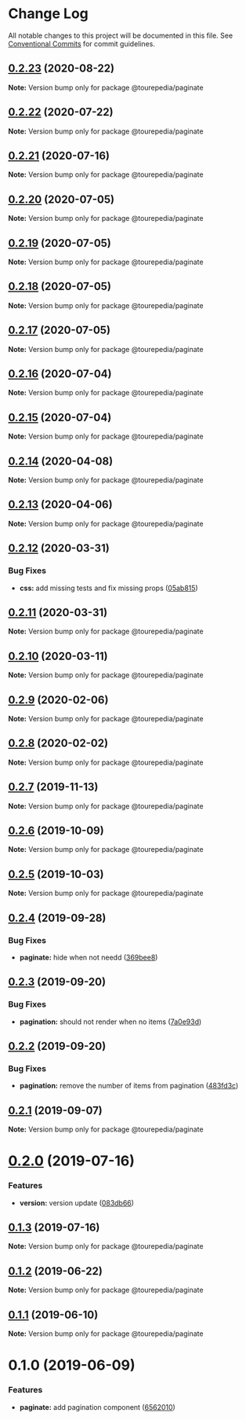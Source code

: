 # Change Log

All notable changes to this project will be documented in this file.
See [Conventional Commits](https://conventionalcommits.org) for commit guidelines.

## [0.2.23](https://github.com/sembark/gladio/compare/@tourepedia/paginate@0.2.22...@tourepedia/paginate@0.2.23) (2020-08-22)

**Note:** Version bump only for package @tourepedia/paginate





## [0.2.22](https://github.com/tourepedia/tp-ui/compare/@tourepedia/paginate@0.2.21...@tourepedia/paginate@0.2.22) (2020-07-22)

**Note:** Version bump only for package @tourepedia/paginate





## [0.2.21](https://github.com/tourepedia/tp-ui/compare/@tourepedia/paginate@0.2.20...@tourepedia/paginate@0.2.21) (2020-07-16)

**Note:** Version bump only for package @tourepedia/paginate





## [0.2.20](https://github.com/tourepedia/tp-ui/compare/@tourepedia/paginate@0.2.19...@tourepedia/paginate@0.2.20) (2020-07-05)

**Note:** Version bump only for package @tourepedia/paginate





## [0.2.19](https://github.com/tourepedia/tp-ui/compare/@tourepedia/paginate@0.2.18...@tourepedia/paginate@0.2.19) (2020-07-05)

**Note:** Version bump only for package @tourepedia/paginate





## [0.2.18](https://github.com/tourepedia/tp-ui/compare/@tourepedia/paginate@0.2.17...@tourepedia/paginate@0.2.18) (2020-07-05)

**Note:** Version bump only for package @tourepedia/paginate





## [0.2.17](https://github.com/tourepedia/tp-ui/compare/@tourepedia/paginate@0.2.16...@tourepedia/paginate@0.2.17) (2020-07-05)

**Note:** Version bump only for package @tourepedia/paginate





## [0.2.16](https://github.com/tourepedia/tp-ui/compare/@tourepedia/paginate@0.2.15...@tourepedia/paginate@0.2.16) (2020-07-04)

**Note:** Version bump only for package @tourepedia/paginate





## [0.2.15](https://github.com/tourepedia/tp-ui/compare/@tourepedia/paginate@0.2.14...@tourepedia/paginate@0.2.15) (2020-07-04)

**Note:** Version bump only for package @tourepedia/paginate





## [0.2.14](https://github.com/tourepedia/tp-ui/compare/@tourepedia/paginate@0.2.13...@tourepedia/paginate@0.2.14) (2020-04-08)

**Note:** Version bump only for package @tourepedia/paginate





## [0.2.13](https://github.com/tourepedia/tp-ui/compare/@tourepedia/paginate@0.2.12...@tourepedia/paginate@0.2.13) (2020-04-06)

**Note:** Version bump only for package @tourepedia/paginate





## [0.2.12](https://github.com/tourepedia/tp-ui/compare/@tourepedia/paginate@0.2.11...@tourepedia/paginate@0.2.12) (2020-03-31)


### Bug Fixes

* **css:** add missing tests and fix missing props ([05ab815](https://github.com/tourepedia/tp-ui/commit/05ab815))





## [0.2.11](https://github.com/tourepedia/tp-ui/compare/@tourepedia/paginate@0.2.10...@tourepedia/paginate@0.2.11) (2020-03-31)

**Note:** Version bump only for package @tourepedia/paginate





## [0.2.10](https://github.com/tourepedia/tp-ui/compare/@tourepedia/paginate@0.2.9...@tourepedia/paginate@0.2.10) (2020-03-11)

**Note:** Version bump only for package @tourepedia/paginate





## [0.2.9](https://github.com/tourepedia/tp-ui/compare/@tourepedia/paginate@0.2.8...@tourepedia/paginate@0.2.9) (2020-02-06)

**Note:** Version bump only for package @tourepedia/paginate





## [0.2.8](https://github.com/tourepedia/tp-ui/compare/@tourepedia/paginate@0.2.7...@tourepedia/paginate@0.2.8) (2020-02-02)

**Note:** Version bump only for package @tourepedia/paginate





## [0.2.7](https://github.com/tourepedia/tp-ui/compare/@tourepedia/paginate@0.2.6...@tourepedia/paginate@0.2.7) (2019-11-13)

**Note:** Version bump only for package @tourepedia/paginate





## [0.2.6](https://github.com/tourepedia/tp-ui/compare/@tourepedia/paginate@0.2.5...@tourepedia/paginate@0.2.6) (2019-10-09)

**Note:** Version bump only for package @tourepedia/paginate





## [0.2.5](https://github.com/tourepedia/tp-ui/compare/@tourepedia/paginate@0.2.4...@tourepedia/paginate@0.2.5) (2019-10-03)

**Note:** Version bump only for package @tourepedia/paginate





## [0.2.4](https://github.com/tourepedia/tp-ui/compare/@tourepedia/paginate@0.2.3...@tourepedia/paginate@0.2.4) (2019-09-28)


### Bug Fixes

* **paginate:** hide when not needd ([369bee8](https://github.com/tourepedia/tp-ui/commit/369bee8))





## [0.2.3](https://github.com/tourepedia/tp-ui/compare/@tourepedia/paginate@0.2.2...@tourepedia/paginate@0.2.3) (2019-09-20)


### Bug Fixes

* **pagination:** should not render when no items ([7a0e93d](https://github.com/tourepedia/tp-ui/commit/7a0e93d))





## [0.2.2](https://github.com/tourepedia/tp-ui/compare/@tourepedia/paginate@0.2.1...@tourepedia/paginate@0.2.2) (2019-09-20)


### Bug Fixes

* **pagination:** remove the number of items from pagination ([483fd3c](https://github.com/tourepedia/tp-ui/commit/483fd3c))





## [0.2.1](https://github.com/tourepedia/tp-ui/compare/@tourepedia/paginate@0.2.0...@tourepedia/paginate@0.2.1) (2019-09-07)

**Note:** Version bump only for package @tourepedia/paginate





# [0.2.0](https://github.com/tourepedia/tp-ui/compare/@tourepedia/paginate@0.1.3...@tourepedia/paginate@0.2.0) (2019-07-16)


### Features

* **version:** version update ([083db66](https://github.com/tourepedia/tp-ui/commit/083db66))





## [0.1.3](https://github.com/tourepedia/tp-ui/compare/@tourepedia/paginate@0.1.2...@tourepedia/paginate@0.1.3) (2019-07-16)

**Note:** Version bump only for package @tourepedia/paginate





## [0.1.2](https://github.com/tourepedia/tp-ui/compare/@tourepedia/paginate@0.1.1...@tourepedia/paginate@0.1.2) (2019-06-22)

**Note:** Version bump only for package @tourepedia/paginate





## [0.1.1](https://github.com/tourepedia/tp-ui/compare/@tourepedia/paginate@0.1.0...@tourepedia/paginate@0.1.1) (2019-06-10)

**Note:** Version bump only for package @tourepedia/paginate





# 0.1.0 (2019-06-09)


### Features

* **paginate:** add pagination component ([6562010](https://github.com/tourepedia/tp-ui/commit/6562010))
